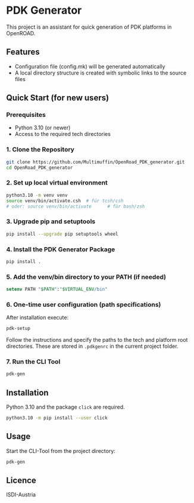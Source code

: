 # PDK Generator

This project is an assistant for quick generation of PDK platforms in OpenROAD.

## Features
- Configuration file (config.mk) will be generated automatically
- A local directory structure is created with symbolic links to the source files

## Quick Start (for new users)

### Prerequisites
- Python 3.10 (or newer)
- Access to the required tech directories

### 1. Clone the Repository
```sh
git clone https://github.com/Multimuffin/OpenRoad_PDK_generator.git
cd OpenRoad_PDK_generator
```

### 2. Set up local virtual environment
```sh
python3.10 -m venv venv
source venv/bin/activate.csh  # für tcsh/csh
# oder: source venv/bin/activate      # für bash/zsh
```

### 3. Upgrade pip and setuptools
```sh
pip install --upgrade pip setuptools wheel
```

### 4. Install the PDK Generator Package
```sh
pip install .
```

### 5. Add the venv/bin directory to your PATH (if needed)
```tcsh
setenv PATH "$PATH":"$VIRTUAL_ENV/bin"
```

### 6. One-time user configuration (path specifications)
After installation execute:
```sh
pdk-setup
```
Follow the instructions and specify the paths to the tech and platform root directories. These are stored in `.pdkgenrc` in the current project folder.

### 7. Run the CLI Tool
```sh
pdk-gen
```


## Installation
Python 3.10 and the package `click` are required.

```sh
python3.10 -m pip install --user click
```

## Usage
Start the CLI-Tool from the project directory:

```sh
pdk-gen
```

## Licence
ISDI-Austria
